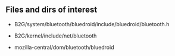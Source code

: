 Files and dirs of interest
---

- B2G/system/bluetooth/bluedroid/include/bluedroid/bluetooth.h

- B2G/kernel/include/net/bluetooth

- mozilla-central/dom/bluetooth/bluedroid
